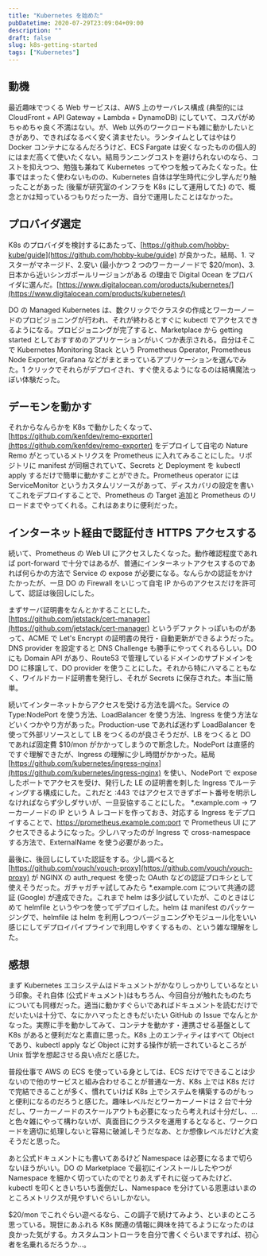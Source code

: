 ```yaml
---
title: "Kubernetes を始めた"
pubDatetime: 2020-07-29T23:09:04+09:00
description: ""
draft: false
slug: k8s-getting-started
tags: ["Kubernetes"]
---
```


## 動機

最近趣味でつくる Web サービスは、AWS 上のサーバレス構成 (典型的には CloudFront + API Gateway + Lambda + DynamoDB) にしていて、コスパがめちゃめちゃ良く不満はない。が、Web 以外のワークロードも雑に動かしたいときがあり、できればなるべく安く済ませたい。ランタイムとしてはやはり Docker コンテナになるんだろうけど、ECS Fargate は安くなったものの個人的にはまだ高くて使いたくない。結局ランニングコストを避けられないのなら、コストを抑えつつ、勉強も兼ねて Kubernetes ってやつを触ってみたくなった。仕事ではまったく使わないものの、Kubernetes 自体は学生時代に少し学んだり触ったことがあった (後輩が研究室のインフラを K8s にして運用してた) ので、概念とかは知っているつもりだった一方、自分で運用したことはなかった。

<!--more-->

## プロバイダ選定

K8s のプロバイダを検討するにあたって、[https://github.com/hobby-kube/guide](https://github.com/hobby-kube/guide) が良かった。結局、1. マスターがマネージド、2.安い (最小かつ 2 つのワーカーノードで $20/mon)、3. 日本から近いシンガポールリージョンがある の理由で Digital Ocean をプロバイダに選んだ。[https://www.digitalocean.com/products/kubernetes/](https://www.digitalocean.com/products/kubernetes/)

DO の Managed Kubernetes は、数クリックでクラスタの作成とワーカーノードのプロビジョニングが行われ、それが終わるとすぐに kubectl でアクセスできるようになる。プロビジョニングが完了すると、Marketplace から getting started としておすすめのアプリケーションがいくつか表示される。自分はそこで Kubernetes Monitoring Stack という Prometheus Operator, Prometheus Node Exporter, Grafana などがまとまっているアプリケーションを選んでみた。1 クリックでそれらがデプロイされ、すぐ使えるようになるのは結構魔法っぽい体験だった。

## デーモンを動かす

それからなんらかを K8s で動かしたくなって、[https://github.com/kenfdev/remo-exporter](https://github.com/kenfdev/remo-exporter) をデプロイして自宅の Nature Remo がとっているメトリクスを Prometheus に入れてみることにした。リポジトリに manifest が同梱されていて、Secrets と Deployment を kubectl apply するだけで簡単に動かすことができた。Prometheus operator には ServiceMonitor というカスタムリソースがあって、ディスカバリの設定を書いてこれをデプロイすることで、Prometheus の Target 追加と Prometheus のリロードまでやってくれる。これはあまりに便利だった。

## インターネット経由で認証付き HTTPS アクセスする

続いて、Prometheus の Web UI にアクセスしたくなった。動作確認程度であれば port-forward で十分ではあるが、普通にインターネットアクセスするのであれば何らかの方法で Service の expose が必要になる。なんらかの認証をかけたかったが、一旦 DO の Firewall をいじって自宅 IP からのアクセスだけを許可して、認証は後回しにした。

まずサーバ証明書をなんとかすることにした。[https://github.com/jetstack/cert-manager](https://github.com/jetstack/cert-manager) というデファクトっぽいものがあって、ACME で Let's Encrypt の証明書の発行・自動更新ができるようだった。DNS provider を設定すると DNS Challenge も勝手にやってくれるらしい。DO にも Domain API があり、Route53 で管理しているドメインのサブドメインを DO に移譲して、DO provider を使うことにした。それから特にハマることもなく、ワイルドカード証明書を発行し、それが Secrets に保存された。本当に簡単。

続いてインターネットからアクセスを受ける方法を調べた。Service の Type:NodePort を使う方法、LoadBalancer を使う方法、Ingress を使う方法などいくつかやり方があった。Production-use であれば迷わず LoadBalancer を使って外部リソースとして LB をつくるのが良さそうだが、LB をつくると DO であれば固定費 $10/mon がかかってしまうので断念した。NodePort は直感的ですぐ理解できたが、Ingress の理解に少し時間がかかった。結局 [https://github.com/kubernetes/ingress-nginx](https://github.com/kubernetes/ingress-nginx) を使い、NodePort で expose したポートでアクセスを受け、発行した LE の証明書を刺した Ingress でルーティングする構成にした。これだと :443 ではアクセスできずポート番号を明示しなければならず少しダサいが、一旦妥協することにした。 *.example.com → ワーカーノードの IP という A レコードを作っておき、対応する Ingress をデプロイすることで、https://prometheus.example.com:port で Prometheus UI にアクセスできるようになった。少しハマったのが Ingress で cross-namespace する方法で、ExternalName を使う必要があった。

最後に、後回しにしていた認証をする。少し調べると [https://github.com/vouch/vouch-proxy](https://github.com/vouch/vouch-proxy) が NGINX の auth_request を使った OAuth などの認証プロキシとして使えそうだった。ガチャガチャ試してみたら *.example.com について共通の認証 (Google) が達成できた。これまで helm は多少試していたが、このときはじめて helmfile というやつを使ってデプロイした。helm は manifest のパッケージングで、helmfile は helm を利用しつつバージョニングやモジュール化をいい感じにしてデプロイパイプラインで利用しやすくするもの、という雑な理解をした。

## 感想

まず Kubernetes エコシステムはドキュメントがかなりしっかりしているなという印象。それ自体 (公式ドキュメント)はもちろん、今回自分が触れたものたちについても同様だった。適当に動かすぐらいであればドキュメントを読むだけでだいたいは十分で、なにかハマったときもだいたい GitHub の Issue でなんとかなった。実際に手を動かしてみて、コンテナを動かす・連携させる基盤として K8s があると便利だなと素直に思った。K8s 上のエンティティはすべて Object であり、kubectl apply など Object に対する操作が統一されているところが Unix 哲学を想起させる良い点だと感じた。

普段仕事で AWS の ECS を使っている身としては、ECS だけでできることは少ないので他のサービスと組み合わせることが普通な一方、K8s 上では K8s だけで完結できることが多く、慣れていけば K8s 上でシステムを構築するのがもっと便利になるのだろうと感じた。趣味レベルだとワーカーノードは 2 台で十分だし、ワーカーノードのスケールアウトも必要になったら考えれば十分だし、… と色々雑にやって構わないが、真面目にクラスタを運用するとなると、ワークロードを適切に処理しないと容易に破滅しそうだなあ、とか想像レベルだけど大変そうだと思った。

あと公式ドキュメントにも書いてあるけど Namespace は必要になるまで切らないほうがいい。DO の Marketplace で最初にインストールしたやつが Namespace を細かく切っていたのでとりあえずそれに従ってみたけど、kubectl を叩くときいちいち面倒だし、Namespace を分けている恩恵はいまのところメトリクスが見やすいぐらいしかない。

$20/mon でこれぐらい遊べるなら、この調子で続けてみよう、といまのところ思っている。現世にあふれる K8s 関連の情報に興味を持てるようになったのは良かった気がする。カスタムコントローラを自分で書くぐらいまですれば、初心者を名乗れるだろうか…。
